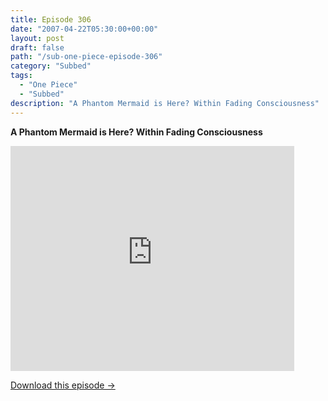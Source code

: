 ```yaml
---
title: Episode 306
date: "2007-04-22T05:30:00+00:00"
layout: post
draft: false
path: "/sub-one-piece-episode-306"
category: "Subbed"
tags:
  - "One Piece"
  - "Subbed"
description: "A Phantom Mermaid is Here? Within Fading Consciousness"
---
```


**A Phantom Mermaid is Here? Within Fading Consciousness**

<iframe width="640" height="360" src="https://www.rapidvideo.com/e/FXQHZ8ME0Q" frameborder="0" marginwidth=0 marginheight=0 scrolling=no allowfullscreen style="max-width:90%;"></iframe>

<a href="http://ouo.io/qs/eCodkFEQ?s=https://www.rapidvideo.com/d/FXQHZ8ME0Q" class="styled_a">Download this episode →</a>

